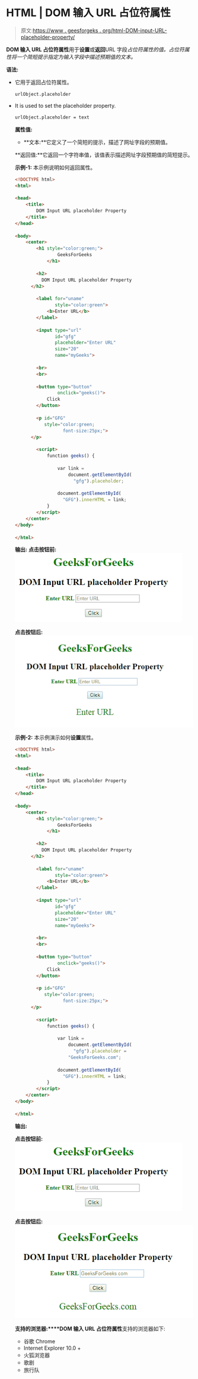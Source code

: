 # HTML | DOM 输入 URL 占位符属性

> 原文:[https://www . geesforgeks . org/html-DOM-input-URL-placeholder-property/](https://www.geeksforgeeks.org/html-dom-input-url-placeholder-property/)

**DOM 输入 URL 占位符属性**用于**设置**或**返回**URL 字段*占位符属性的值。占位符属性将一个简短提示指定为输入字段中描述预期值的文本。*

**语法:**

*   它用于返回占位符属性。

    ```html
    urlObject.placeholder
    ```

*   It is used to set the placeholder property.

    ```html
    urlObject.placeholder = text
    ```

    **属性值:**

    *   **文本:**它定义了一个简短的提示，描述了网址字段的预期值。

    **返回值:**它返回一个字符串值，该值表示描述网址字段预期值的简短提示。

    **示例-1:** 本示例说明如何返回属性。

    ```html
    <!DOCTYPE html>
    <html>

    <head>
        <title>
            DOM Input URL placeholder Property
        </title>
    </head>

    <body>
        <center>
            <h1 style="color:green;"> 
                    GeeksForGeeks 
                </h1>

            <h2>
              DOM Input URL placeholder Property
          </h2>

            <label for="uname"
                   style="color:green">
                <b>Enter URL</b>
            </label>

            <input type="url"
                   id="gfg"
                   placeholder="Enter URL" 
                   size="20"
                   name="myGeeks">

            <br>
            <br>

            <button type="button" 
                    onclick="geeks()">
                Click
            </button>

            <p id="GFG" 
               style="color:green;
                      font-size:25px;">
          </p>

            <script>
                function geeks() {

                    var link = 
                        document.getElementById(
                          "gfg").placeholder;

                    document.getElementById(
                      "GFG").innerHTML = link;
                }
            </script>
        </center>
    </body>

    </html>
    ```

    **输出:**
    **点击按钮前:**
    ![](img/d6ca1fc729bdca2803030f3d00316c52.png)

    **点击按钮后:**
    ![](img/831695060862d62879543730b9bec33a.png)

    **示例-2:** 本示例演示如何**设置**属性。

    ```html
    <!DOCTYPE html>
    <html>

    <head>
        <title>
            DOM Input URL placeholder Property
        </title>
    </head>

    <body>
        <center>
            <h1 style="color:green;"> 
                    GeeksForGeeks 
                </h1>

            <h2>
              DOM Input URL placeholder Property
          </h2>

            <label for="uname" 
                   style="color:green">
                <b>Enter URL</b>
            </label>

            <input type="url" 
                   id="gfg"
                   placeholder="Enter URL" 
                   size="20" 
                   name="myGeeks">

            <br>
            <br>

            <button type="button" 
                    onclick="geeks()">
                Click
            </button>

            <p id="GFG" 
               style="color:green;
                      font-size:25px;">
          </p>

            <script>
                function geeks() {

                    var link = 
                        document.getElementById(
                          "gfg").placeholder = 
                        "GeeksForGeeks.com";

                    document.getElementById(
                      "GFG").innerHTML = link;
                }
            </script>
        </center>
    </body>

    </html>
    ```

    **输出:**

    **点击按钮前:**
    ![](img/d6ca1fc729bdca2803030f3d00316c52.png)

    **点击按钮后:**
    ![](img/2990817a250cd8d5751fa32c13895177.png)

    **支持的浏览器:****DOM 输入 URL 占位符属性**支持的浏览器如下:

    *   谷歌 Chrome
    *   Internet Explorer 10.0 +
    *   火狐浏览器
    *   歌剧
    *   旅行队